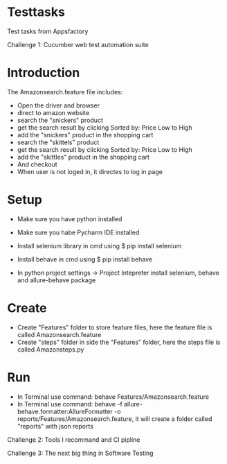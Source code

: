 # Testtasks
Test tasks from Appsfactory

Challenge 1: Cucumber web test automation suite 

# Introduction
 The Amazonsearch.feature file includes:
- Open the driver and browser
- direct to amazon website
- search the "snickers" product
- get the search result by clicking Sorted by: Price Low to High
- add the "snickers" product in the shopping cart
- search the "skittels" product
- get the search result by clicking Sorted by: Price Low to High
- add the "skittles" product in the shopping cart
- And checkout
- When user is not loged in, it directes to log in page


# Setup
- Make sure you have python installed
- Make sure you habe Pycharm IDE installed
- Install selenium library in cmd using $ pip install selenium
- Install behave in cmd using $ pip install behave

- In python project settings -> Project Intepreter install selenium, behave and allure-behave package

# Create
- Create "Features" folder to store feature files, here the feature file is called Amazonsearch.feature
- Create "steps" folder in side the "Features" folder, here the steps file is called Amazonsteps.py
 
# Run
- In Terminal use command:  behave Features/Amazonsearch.feature
- In Terminal use command:  behave -f allure-behave.formatter:AllureFormatter -o reports/Features/Amazonsearch.feature,
  it will create a folder called "reports" with json reports



Challenge 2: Tools I recommand and CI pipline



Challenge 3: The next big thing in Software Testing